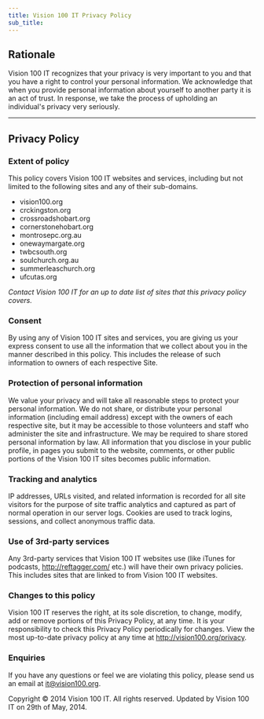 ```yaml
---
title: Vision 100 IT Privacy Policy
sub_title:
---
```


Rationale
-------
Vision 100 IT recognizes that your privacy is very important to you and that you have a right to control your personal information. We acknowledge that when you provide personal information about yourself to another party it is an act of trust. In response, we take the process of upholding an individual's privacy very seriously.
***
## Privacy Policy
### Extent of policy
This policy covers Vision 100 IT websites and services, including but not limited to the following sites and any of their sub-domains.
* vision100.org
* crckingston.org
* crossroadshobart.org
* cornerstonehobart.org
* montrosepc.org.au
* onewaymargate.org
* twbcsouth.org
* soulchurch.org.au
* summerleaschurch.org
* ufcutas.org

*Contact Vision 100 IT for an up to date list of sites that this privacy policy covers.*

### Consent
By using any of Vision 100 IT sites and services, you are giving us your express consent to use all the information that we collect about you in the manner described in this policy. This includes the release of such information to owners of each respective Site.

### Protection of personal information
We value your privacy and will take all reasonable steps to protect your personal information. We do not share, or distribute your personal information (including email address) except with the owners of each respective site, but it may be accessible to those volunteers and staff who administer the site and infrastructure. We may be required to share stored personal information by law.
All information that you disclose in your public profile, in pages you submit to the website, comments, or other public portions of the Vision 100 IT sites becomes public information.

### Tracking and analytics
IP addresses, URLs visited, and related information is recorded for all site visitors for the purpose of site traffic analytics and captured as part of normal operation in our server logs. Cookies are used to track logins, sessions, and collect anonymous traffic data.

### Use of 3rd-party services
Any 3rd-party services that Vision 100 IT websites use (like iTunes for podcasts, http://reftagger.com/ etc.) will have their own privacy policies.  This includes sites that are linked to from Vision 100 IT websites.

### Changes to this policy
Vision 100 IT reserves the right, at its sole discretion, to change, modify, add or remove portions of this Privacy Policy, at any time. It is your responsibility to check this Privacy Policy periodically for changes. View the most up-to-date privacy policy at any time at http://vision100.org/privacy.

### Enquiries
If you have any questions or feel we are violating this policy, please send us an email at it@vision100.org.

Copyright © 2014 Vision 100 IT. All rights reserved.
Updated by Vision 100 IT on 29th of May, 2014.
